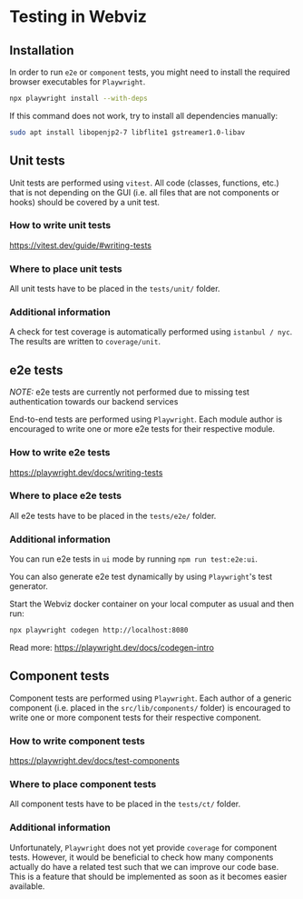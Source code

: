 # Testing in Webviz

## Installation

In order to run `e2e` or `component` tests, you might need to install the required browser executables for `Playwright`.

```bash
npx playwright install --with-deps
```

If this command does not work, try to install all dependencies manually:

```bash
sudo apt install libopenjp2-7 libflite1 gstreamer1.0-libav
```

## Unit tests

Unit tests are performed using `vitest`. All code (classes, functions, etc.) that is not depending on the GUI (i.e. all files that are not components or hooks) should be covered by a unit test.

### How to write unit tests
https://vitest.dev/guide/#writing-tests

### Where to place unit tests
All unit tests have to be placed in the `tests/unit/` folder. 

### Additional information
A check for test coverage is automatically performed using `istanbul / nyc`. The results are written to `coverage/unit`.

## e2e tests

*NOTE:* e2e tests are currently not performed due to missing test authentication towards our backend services

End-to-end tests are performed using `Playwright`. Each module author is encouraged to write one or more e2e tests for their respective module.

### How to write e2e tests
https://playwright.dev/docs/writing-tests

### Where to place e2e tests
All e2e tests have to be placed in the `tests/e2e/` folder.

### Additional information
You can run e2e tests in `ui` mode by running `npm run test:e2e:ui`. 

You can also generate e2e test dynamically by using `Playwright`'s test generator.

Start the Webviz docker container on your local computer as usual and then run:

```bash
npx playwright codegen http://localhost:8080
```

Read more: https://playwright.dev/docs/codegen-intro

## Component tests

Component tests are performed using `Playwright`. Each author of a generic component (i.e. placed in the `src/lib/components/` folder) is encouraged to write one or more component tests for their respective component.

### How to write component tests
https://playwright.dev/docs/test-components

### Where to place component tests
All component tests have to be placed in the `tests/ct/` folder.

### Additional information
Unfortunately, `Playwright` does not yet provide `coverage` for component tests. However, it would be beneficial to check how many components actually do have a related test such that we can improve our code base. This is a feature that should be implemented as soon as it becomes easier available.